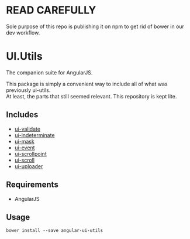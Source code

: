 # READ CAREFULLY

Sole purpose of this repo is publishing it on npm to get rid of bower in our dev workflow.

# UI.Utils

The companion suite for AngularJS.

This package is simply a convenient way to include all of what was previously ui-utils.  
At least, the parts that still seemed relevant. This repository is kept lite.

## Includes

* [ui-validate](https://github.com/angular-ui/ui-validate)
* [ui-indeterminate](https://github.com/angular-ui/ui-indeterminate)
* [ui-mask](https://github.com/angular-ui/ui-mask)
* [ui-event](https://github.com/angular-ui/ui-event)
* [ui-scrollpoint](https://github.com/angular-ui/ui-scrollpoint)
* [ui-scroll](https://github.com/angular-ui/ui-scroll)
* [ui-uploader](https://github.com/angular-ui/ui-uploader)

## Requirements

* AngularJS

## Usage

`bower install --save angular-ui-utils`
